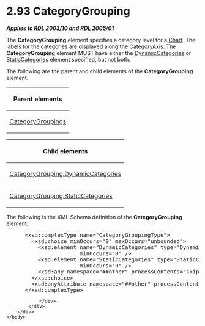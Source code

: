 <html dir="LTR" xmlns:mshelp="http://msdn.microsoft.com/mshelp" xmlns:ddue="http://ddue.schemas.microsoft.com/authoring/2003/5" xmlns:xlink="http://www.w3.org/1999/xlink" xmlns:tool="http://www.microsoft.com/tooltip">
    <head>
        <meta http-equiv="Content-Type" content="text/html; CHARSET=utf-8"></meta>
        <meta name="save" content="history"></meta>
        <title>2.93 CategoryGrouping</title>
        <xml>
            <mshelp:toctitle title="2.93 CategoryGrouping"></mshelp:toctitle>
            <mshelp:rltitle title="[MS-RDL]: CategoryGrouping"></mshelp:rltitle>
            <mshelp:keyword index="A" term="d7700c56-4b08-4c2c-a5c3-e4acee14b5f9"></mshelp:keyword>
            <mshelp:attr name="DCSext.ContentType" value="open specification"></mshelp:attr>
            <mshelp:attr name="AssetID" value="d7700c56-4b08-4c2c-a5c3-e4acee14b5f9"></mshelp:attr>
            <mshelp:attr name="TopicType" value="kbRef"></mshelp:attr>
            <mshelp:attr name="DCSext.Title" value="[MS-RDL]: CategoryGrouping" />
        </xml>
    </head>
    <body>
        <div id="header">
            <h1 class="heading">2.93 CategoryGrouping</h1>
        </div>
        <div id="mainSection">
            <div id="mainBody">
                <div id="allHistory" class="saveHistory"></div>
                <div id="sectionSection0" class="section" name="collapseableSection">
                    

<p><b><i>Applies to </i></b><a href="a7e2ad00-07c8-4f6d-80ab-3ad55df7b233.html"><b><i>RDL 2003/10</i></b></a><b>
<i>and </i></b><a href="3ebe2912-4958-4832-b391-cad1f5e13338.html"><b><i>RDL 2005/01</i></b></a></p>

<p>The <b>CategoryGrouping</b> element specifies a category
level for a <a href="b0ab5524-7eb2-47a7-a4d3-230f5c8c5526.html">Chart</a>. The
labels for the categories are displayed along the <a href="25398c2e-1c5f-43a4-bc6f-0678aa7040ed.html">CategoryAxis</a>. The <b>CategoryGrouping</b>
element MUST have either the <a href="10266228-504d-486d-ab42-fe7e9af3ee2a.html">DynamicCategories</a>
or <a href="70a45a24-fac1-4da4-b787-94efd2c7b054.html">StaticCategories</a>
element specified, but not both.</p>

<p>The following are the parent and child elements of the <b>CategoryGrouping</b>
element.</p>

<table>
 <thead>
  <tr>
   <th>
   <p>Parent elements</p>
   </th>
  </tr>
 </thead>
 <tr>
  <td>
  <p><a href="9a126ce6-e7b7-432b-aab2-27d8e1417050.html">CategoryGroupings</a></p>
  </td>
 </tr>
</table>

<p> </p>

<table>
 <thead>
  <tr>
   <th>
   <p>Child elements</p>
   </th>
  </tr>
 </thead>
 <tr>
  <td>
  <p><a href="76d2e10d-8f8c-4afb-9339-f9eefe0cc7b5.html">CategoryGrouping.DynamicCategories</a></p>
  </td>
 </tr>
 <tr>
  <td>
  <p><a href="933ac037-f12b-45de-8731-cb24c952ea7a.html">CategoryGrouping.StaticCategories</a></p>
  </td>
 </tr>
</table>

<p>The following is the XML Schema definition of the <b>CategoryGrouping</b>
element.</p>

<dl>
<dd>
<div><pre> &lt;xsd:complexType name=&quot;CategoryGroupingType&quot;&gt;
   &lt;xsd:choice minOccurs=&quot;0&quot; maxOccurs=&quot;unbounded&quot;&gt;
     &lt;xsd:element name=&quot;DynamicCategories&quot; type=&quot;DynamicCategoriesType&quot; 
                  minOccurs=&quot;0&quot; /&gt;
     &lt;xsd:element name=&quot;StaticCategories&quot; type=&quot;StaticCategoriesType&quot; 
                  minOccurs=&quot;0&quot; /&gt;
     &lt;xsd:any namespace=&quot;##other&quot; processContents=&quot;skip&quot; /&gt;
   &lt;/xsd:choice&gt;
   &lt;xsd:anyAttribute namespace=&quot;##other&quot; processContents=&quot;skip&quot; /&gt;
 &lt;/xsd:complexType&gt;
</pre></div>
</dd></dl>


                </div>
            </div>
        </div>
    </body>
</html>